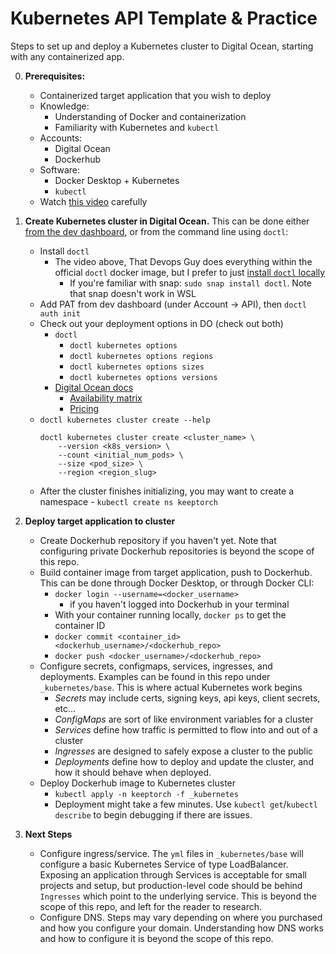 # Kubernetes API Template & Practice

Steps to set up and deploy a Kubernetes cluster to Digital Ocean, starting with any containerized app.

0. **Prerequisites:**
    - Containerized target application that you wish to deploy
    - Knowledge:
        - Understanding of Docker and containerization
        - Familiarity with Kubernetes and `kubectl`
    - Accounts:
        - Digital Ocean
        - Dockerhub
    - Software:
        - Docker Desktop + Kubernetes
        - `kubectl`
    - Watch [this video](https://www.youtube.com/watch?v=PvfBCE-xgBY&t=119s) carefully

1. **Create Kubernetes cluster in Digital Ocean.** This can be done either [from the dev dashboard](https://cloud.digitalocean.com/kubernetes/clusters), or from the command line using `doctl`:
    - Install `doctl`
        - The video above, That Devops Guy does everything within the official `doctl` docker image, but I prefer to just [install `doctl` locally](https://docs.digitalocean.com/reference/doctl/how-to/install/)
            - If you're familiar with snap: `sudo snap install doctl`. Note that snap doesn't work in WSL
    - Add PAT from dev dashboard (under Account -> API), then `doctl auth init`
    - Check out your deployment options in DO (check out both)
        - `doctl`
            - `doctl kubernetes options`
            - `doctl kubernetes options regions`
            - `doctl kubernetes options sizes`
            - `doctl kubernetes options versions`
        - [Digital Ocean docs](https://docs.digitalocean.com/products/kubernetes/)
            - [Availability matrix](https://docs.digitalocean.com/products/platform/availability-matrix/)
            - [Pricing](https://docs.digitalocean.com/products/droplets/#plans-and-pricing)
    - `doctl kubernetes cluster create --help` 
        ```
        doctl kubernetes cluster create <cluster_name> \
            --version <k8s_version> \
            --count <initial_num_pods> \
            --size <pod_size> \
            --region <region_slug>
        ```
    - After the cluster finishes initializing, you may want to create a namespace - `kubectl create ns keeptorch`

2. **Deploy target application to cluster**
    - Create Dockerhub repository if you haven't yet. Note that configuring private Dockerhub repositories is beyond the scope of this repo.
    - Build container image from target application, push to Dockerhub. This can be done through Docker Desktop, or through Docker CLI:
        - `docker login --username=<docker_username>`
            - if you haven't logged into Dockerhub in your terminal
        - With your container running locally, `docker ps` to get the container ID
        - `docker commit <container_id> <dockerhub_username>/<dockerhub_repo>`
        - `docker push <docker_username>/<dockerhub_repo>`
    - Configure secrets, configmaps, services, ingresses, and deployments. Examples can be found in this repo under `_kubernetes/base`. This is where actual Kubernetes work begins
        - *Secrets* may include certs, signing keys, api keys, client secrets, etc...
        - *ConfigMaps* are sort of like environment variables for a cluster
        - *Services* define how traffic is permitted to flow into and out of a cluster
        - *Ingresses* are designed to safely expose a cluster to the public
        - *Deployments* define how to deploy and update the cluster, and how it should behave when deployed.
    - Deploy Dockerhub image to Kubernetes cluster
        - `kubectl apply -n keeptorch -f _kubernetes`
        - Deployment might take a few minutes. Use `kubectl get`/`kubectl describe` to begin debugging if there are issues.

3. **Next Steps**
    - Configure ingress/service. The `yml` files in `_kubernetes/base` will configure a basic Kubernetes Service of type LoadBalancer. Exposing an application through Services is acceptable for small projects and setup, but production-level code should be behind `Ingresses` which point to the underlying service. This is beyond the scope of this repo, and left for the reader to research.
    - Configure DNS. Steps may vary depending on where you purchased and how you configure your domain. Understanding how DNS works and how to configure it is beyond the scope of this repo.
